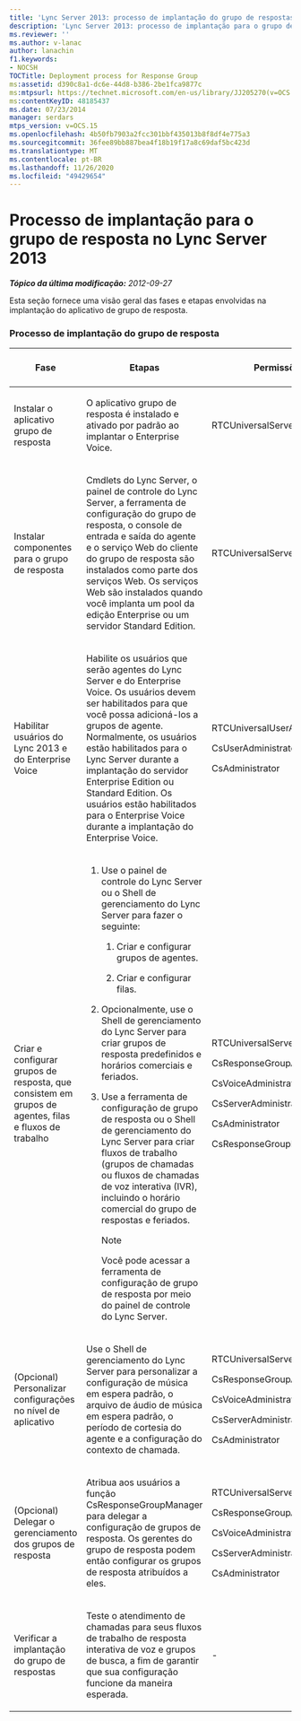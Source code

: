 ```yaml
---
title: 'Lync Server 2013: processo de implantação do grupo de respostas'
description: 'Lync Server 2013: processo de implantação para o grupo de resposta.'
ms.reviewer: ''
ms.author: v-lanac
author: lanachin
f1.keywords:
- NOCSH
TOCTitle: Deployment process for Response Group
ms:assetid: d390c8a1-dc6e-44d8-b386-2be1fca9877c
ms:mtpsurl: https://technet.microsoft.com/en-us/library/JJ205270(v=OCS.15)
ms:contentKeyID: 48185437
ms.date: 07/23/2014
manager: serdars
mtps_version: v=OCS.15
ms.openlocfilehash: 4b50fb7903a2fcc301bbf435013b8f8df4e775a3
ms.sourcegitcommit: 36fee89bb887bea4f18b19f17a8c69daf5bc423d
ms.translationtype: MT
ms.contentlocale: pt-BR
ms.lasthandoff: 11/26/2020
ms.locfileid: "49429654"
---
```

# <a name="deployment-process-for-response-group-in-lync-server-2013"></a>Processo de implantação para o grupo de resposta no Lync Server 2013

<div data-xmlns="http://www.w3.org/1999/xhtml">

<div class="topic" data-xmlns="http://www.w3.org/1999/xhtml" data-msxsl="urn:schemas-microsoft-com:xslt" data-cs="https://msdn.microsoft.com/">

<div data-asp="https://msdn2.microsoft.com/asp">



</div>

<div id="mainSection">

<div id="mainBody">

<span> </span>

_**Tópico da última modificação:** 2012-09-27_

Esta seção fornece uma visão geral das fases e etapas envolvidas na implantação do aplicativo de grupo de resposta.

### <a name="response-group-deployment-process"></a>Processo de implantação do grupo de resposta

<table>
<colgroup>
<col style="width: 25%" />
<col style="width: 25%" />
<col style="width: 25%" />
<col style="width: 25%" />
</colgroup>
<thead>
<tr class="header">
<th>Fase</th>
<th>Etapas</th>
<th>Permissões</th>
<th>Documentação de Implantação</th>
</tr>
</thead>
<tbody>
<tr class="odd">
<td><p>Instalar o aplicativo grupo de resposta</p></td>
<td><p>O aplicativo grupo de resposta é instalado e ativado por padrão ao implantar o Enterprise Voice.</p></td>
<td><p>RTCUniversalServerAdmins</p></td>
<td><p><a href="lync-server-2013-deploying-enterprise-voice.md">Implantando o Enterprise Voice no Lync Server 2013</a></p></td>
</tr>
<tr class="even">
<td><p>Instalar componentes para o grupo de resposta</p></td>
<td><p>Cmdlets do Lync Server, o painel de controle do Lync Server, a ferramenta de configuração do grupo de resposta, o console de entrada e saída do agente e o serviço Web do cliente do grupo de resposta são instalados como parte dos serviços Web. Os serviços Web são instalados quando você implanta um pool da edição Enterprise ou um servidor Standard Edition.</p></td>
<td><p>RTCUniversalServerAdmins</p></td>
<td><p><a href="lync-server-2013-deploying-lync-server.md">Implantando o Lync Server 2013</a></p></td>
</tr>
<tr class="odd">
<td><p>Habilitar usuários do Lync 2013 e do Enterprise Voice</p></td>
<td><p>Habilite os usuários que serão agentes do Lync Server e do Enterprise Voice. Os usuários devem ser habilitados para que você possa adicioná-los a grupos de agente. Normalmente, os usuários estão habilitados para o Lync Server durante a implantação do servidor Enterprise Edition ou Standard Edition. Os usuários estão habilitados para o Enterprise Voice durante a implantação do Enterprise Voice.</p></td>
<td><p>RTCUniversalUserAdmins</p>
<p>CsUserAdministrator</p>
<p>CsAdministrator</p></td>
<td><p><a href="lync-server-2013-disable-or-re-enable-user-account-for-lync-server.md">Desabilitar ou habilitar novamente a conta de usuário para o Lync Server 2013</a></p>
<p><a href="lync-server-2013-enable-users-for-enterprise-voice.md">Habilitar usuários para Enterprise Voice no Lync Server 2013</a></p></td>
</tr>
<tr class="even">
<td><p>Criar e configurar grupos de resposta, que consistem em grupos de agentes, filas e fluxos de trabalho</p></td>
<td><ol>
<li><p>Use o painel de controle do Lync Server ou o Shell de gerenciamento do Lync Server para fazer o seguinte:</p>
<ol>
<li><p>Criar e configurar grupos de agentes.</p></li>
<li><p>Criar e configurar filas.</p></li>
</ol></li>
<li><p>Opcionalmente, use o Shell de gerenciamento do Lync Server para criar grupos de resposta predefinidos e horários comerciais e feriados.</p></li>
<li><p>Use a ferramenta de configuração de grupo de resposta ou o Shell de gerenciamento do Lync Server para criar fluxos de trabalho (grupos de chamadas ou fluxos de chamadas de voz interativa (IVR), incluindo o horário comercial do grupo de respostas e feriados.</p>
<div>

> [!NOTE]  
> Você pode acessar a ferramenta de configuração de grupo de resposta por meio do painel de controle do Lync Server.


</div></li>
</ol></td>
<td><p>RTCUniversalServerAdmins</p>
<p>CsResponseGroupAdministrator</p>
<p>CsVoiceAdministrator</p>
<p>CsServerAdministrator</p>
<p>CsAdministrator</p>
<p>CsResponseGroupManager</p></td>
<td><p><a href="lync-server-2013-create-response-group-agent-groups.md">Criar grupos de agente do Grupo de Resposta no Lync Server 2013</a></p>
<p><a href="lync-server-2013-create-response-group-queues.md">Criar filas do Grupo de Resposta no Lync Server 2013</a></p>
<p><a href="lync-server-2013-optional-define-response-group-business-hours.md">Adicionais Definir o horário comercial do grupo de resposta no Lync Server 2013</a></p>
<p><a href="lync-server-2013-optional-define-response-group-holiday-sets.md">Adicionais Definir conjuntos de feriados do grupo de resposta no Lync Server 2013</a></p>
<p><a href="lync-server-2013-create-or-modify-a-workflow.md">Criar ou modificar um fluxo de trabalho no Lync Server 2013</a></p></td>
</tr>
<tr class="odd">
<td><p>(Opcional) Personalizar configurações no nível de aplicativo</p></td>
<td><p>Use o Shell de gerenciamento do Lync Server para personalizar a configuração de música em espera padrão, o arquivo de áudio de música em espera padrão, o período de cortesia do agente e a configuração do contexto de chamada.</p></td>
<td><p>RTCUniversalServerAdmins</p>
<p>CsResponseGroupAdministrator</p>
<p>CsVoiceAdministrator</p>
<p>CsServerAdministrator</p>
<p>CsAdministrator</p></td>
<td><p><a href="lync-server-2013-managing-application-level-response-group-settings.md">Gerenciando configurações de grupo de resposta no nível do aplicativo no Lync Server 2013</a></p></td>
</tr>
<tr class="even">
<td><p>(Opcional) Delegar o gerenciamento dos grupos de resposta</p></td>
<td><p>Atribua aos usuários a função CsResponseGroupManager para delegar a configuração de grupos de resposta. Os gerentes do grupo de resposta podem então configurar os grupos de resposta atribuídos a eles.</p></td>
<td><p>RTCUniversalServerAdmins</p>
<p>CsResponseGroupAdministrator</p>
<p>CsVoiceAdministrator</p>
<p>CsServerAdministrator</p>
<p>CsAdministrator</p></td>
<td><p><a href="lync-server-2013-planning-for-role-based-access-control.md">Planejamento de controle de acesso baseado em função no Lync Server 2013</a></p></td>
</tr>
<tr class="odd">
<td><p>Verificar a implantação do grupo de respostas</p></td>
<td><p>Teste o atendimento de chamadas para seus fluxos de trabalho de resposta interativa de voz e grupos de busca, a fim de garantir que sua configuração funcione da maneira esperada.</p></td>
<td><p>-</p></td>
<td><p>-</p></td>
</tr>
</tbody>
</table>


</div>

<span> </span>

</div>

</div>

</div>

